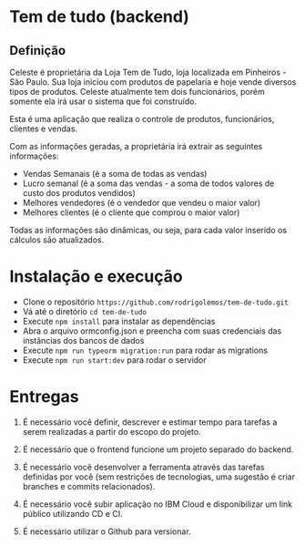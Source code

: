 # Tem de tudo (backend)

## Definição

Celeste é proprietária da Loja Tem de Tudo, loja localizada em Pinheiros - São Paulo. Sua loja iniciou com produtos de papelaria e hoje vende diversos tipos de produtos. Celeste atualmente tem dois funcionários, porém somente ela irá usar o sistema que foi construído.

Esta é uma aplicação que realiza o controle de produtos, funcionários, clientes e vendas.

Com as informações geradas, a proprietária irá extrair as seguintes informações:

- Vendas Semanais (é a soma de todas as vendas)
- Lucro semanal (é a soma das vendas - a soma de todos valores de custo dos produtos vendidos)
- Melhores vendedores (é o vendedor que vendeu o maior valor)
- Melhores clientes (é o cliente que comprou o maior valor)

Todas as informações são dinâmicas, ou seja, para cada valor inserido os cálculos são atualizados.

# Instalação e execução

- Clone o repositório ```https://github.com/rodrigolemos/tem-de-tudo.git```
- Vá até o diretório ```cd tem-de-tudo```
- Execute ```npm install``` para instalar as dependências
- Abra o arquivo ormconfig.json e preencha com suas credenciais das instâncias dos bancos de dados
- Execute ```npm run typeorm migration:run``` para rodar as migrations 
- Execute ```npm run start:dev``` para rodar o servidor

# Entregas

1) É necessário você definir, descrever e estimar tempo para tarefas a serem realizadas a partir do escopo do projeto.

2) É necessário que o frontend funcione um projeto separado do backend.

3) É necessário você desenvolver a ferramenta através das tarefas definidas por você (sem restrições de tecnologias, uma sugestão é criar branches e commits relacionados).

4) É necessário você subir aplicação no IBM Cloud e disponibilizar um link público utilizando CD e CI.

5) É necessário utilizar o Github para versionar.
